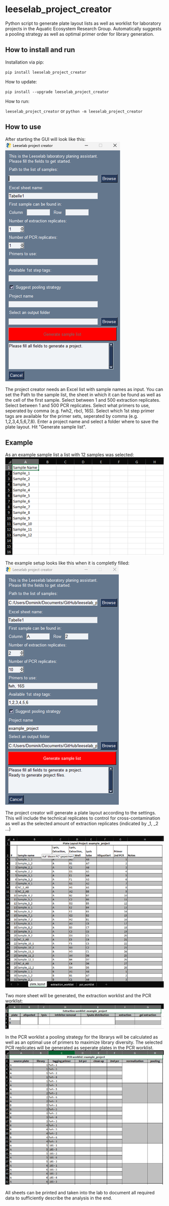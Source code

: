 # leeselab_project_creator
 Python script to generate plate layout lists as well as worklist for laboratory projects in the Aquatic Ecosystem Research Group.
 Automatically suggests a pooling strategy as well as optimal primer order for library generation.

## How to install and run
Installation via pip:

`pip install leeselab_project_creator`

How to update:

`pip install --upgrade leeselab_project_creator`

How to run:

`leeselab_project_creator` or `python -m leeselab_project_creator`

## How to use
After starting the GUI will look like this:
![alt text](image-1.png)

The project creator needs an Excel list with sample names as input. 
You can set the Path to the sample list, the sheet in which it can be found as well as the cell of the first sample.
Select between 1 and 500 extraction replicates.
Select between 1 and 500 PCR replicates.
Select what primers to use, seperated by comma (e.g. fwh2, rbcl, 16S).
Select which 1st step primer tags are available for the primer sets, seperated by comma (e.g. 1,2,3,4,5,6,7,8).
Enter a project name and select a folder where to save the plate layout.
Hit "Generate sample list".

## Example
As an example sample list a list with 12 samples was selected:
![alt text](image.png)

The example setup looks like this when it is completly filled:
![alt text](image-2.png)

The project creator will generate a plate layout according to the settings.
This will include the technical replicates to control for cross-contamination as well as the selected amount of extraction replicates (indicated by _1, _2 ...)

![alt text](image-3.png)

Two more sheet will be generated, the extraction worklist and the PCR worklist:
![alt text](image-4.png)

In the PCR worklist a pooling strategy for the librarys will be calculated as well as an optimal use of primers to maximize library diversity.
The selected PCR replicates will be generated as seperate plates in the PCR worklist.
![alt text](image-5.png)

All sheets can be printed and taken into the lab to document all required data to sufficiently describe the analysis in the end.

